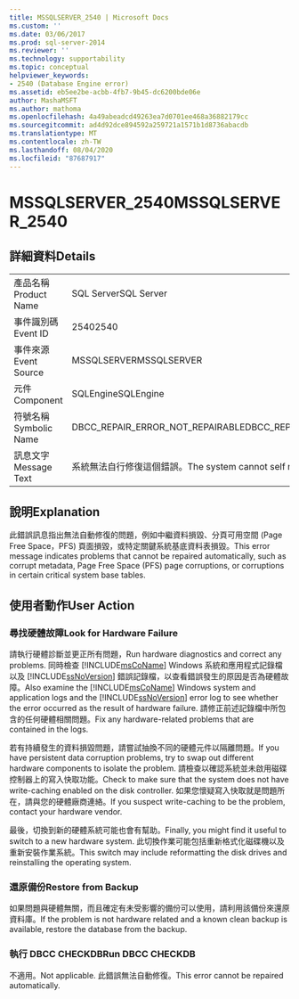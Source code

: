 ```yaml
---
title: MSSQLSERVER_2540 | Microsoft Docs
ms.custom: ''
ms.date: 03/06/2017
ms.prod: sql-server-2014
ms.reviewer: ''
ms.technology: supportability
ms.topic: conceptual
helpviewer_keywords:
- 2540 (Database Engine error)
ms.assetid: eb5ee2be-acbb-4fb7-9b45-dc6200bde06e
author: MashaMSFT
ms.author: mathoma
ms.openlocfilehash: 4a49abeadcd49263ea7d0701ee468a36882179cc
ms.sourcegitcommit: ad4d92dce894592a259721a1571b1d8736abacdb
ms.translationtype: MT
ms.contentlocale: zh-TW
ms.lasthandoff: 08/04/2020
ms.locfileid: "87687917"
---
```

# <a name="mssqlserver_2540"></a><span data-ttu-id="e96ec-102">MSSQLSERVER_2540</span><span class="sxs-lookup"><span data-stu-id="e96ec-102">MSSQLSERVER_2540</span></span>
    
## <a name="details"></a><span data-ttu-id="e96ec-103">詳細資料</span><span class="sxs-lookup"><span data-stu-id="e96ec-103">Details</span></span>  
  
|||  
|-|-|  
|<span data-ttu-id="e96ec-104">產品名稱</span><span class="sxs-lookup"><span data-stu-id="e96ec-104">Product Name</span></span>|<span data-ttu-id="e96ec-105">SQL Server</span><span class="sxs-lookup"><span data-stu-id="e96ec-105">SQL Server</span></span>|  
|<span data-ttu-id="e96ec-106">事件識別碼</span><span class="sxs-lookup"><span data-stu-id="e96ec-106">Event ID</span></span>|<span data-ttu-id="e96ec-107">2540</span><span class="sxs-lookup"><span data-stu-id="e96ec-107">2540</span></span>|  
|<span data-ttu-id="e96ec-108">事件來源</span><span class="sxs-lookup"><span data-stu-id="e96ec-108">Event Source</span></span>|<span data-ttu-id="e96ec-109">MSSQLSERVER</span><span class="sxs-lookup"><span data-stu-id="e96ec-109">MSSQLSERVER</span></span>|  
|<span data-ttu-id="e96ec-110">元件</span><span class="sxs-lookup"><span data-stu-id="e96ec-110">Component</span></span>|<span data-ttu-id="e96ec-111">SQLEngine</span><span class="sxs-lookup"><span data-stu-id="e96ec-111">SQLEngine</span></span>|  
|<span data-ttu-id="e96ec-112">符號名稱</span><span class="sxs-lookup"><span data-stu-id="e96ec-112">Symbolic Name</span></span>|<span data-ttu-id="e96ec-113">DBCC_REPAIR_ERROR_NOT_REPAIRABLE</span><span class="sxs-lookup"><span data-stu-id="e96ec-113">DBCC_REPAIR_ERROR_NOT_REPAIRABLE</span></span>|  
|<span data-ttu-id="e96ec-114">訊息文字</span><span class="sxs-lookup"><span data-stu-id="e96ec-114">Message Text</span></span>|<span data-ttu-id="e96ec-115">系統無法自行修復這個錯誤。</span><span class="sxs-lookup"><span data-stu-id="e96ec-115">The system cannot self repair this error.</span></span>|  
  
## <a name="explanation"></a><span data-ttu-id="e96ec-116">說明</span><span class="sxs-lookup"><span data-stu-id="e96ec-116">Explanation</span></span>  
 <span data-ttu-id="e96ec-117">此錯誤訊息指出無法自動修復的問題，例如中繼資料損毀、分頁可用空間 (Page Free Space，PFS) 頁面損毀，或特定關鍵系統基底資料表損毀。</span><span class="sxs-lookup"><span data-stu-id="e96ec-117">This error message indicates problems that cannot be repaired automatically, such as corrupt metadata, Page Free Space (PFS) page corruptions, or corruptions in certain critical system base tables.</span></span>  
  
## <a name="user-action"></a><span data-ttu-id="e96ec-118">使用者動作</span><span class="sxs-lookup"><span data-stu-id="e96ec-118">User Action</span></span>  
  
### <a name="look-for-hardware-failure"></a><span data-ttu-id="e96ec-119">尋找硬體故障</span><span class="sxs-lookup"><span data-stu-id="e96ec-119">Look for Hardware Failure</span></span>  
 <span data-ttu-id="e96ec-120">請執行硬體診斷並更正所有問題，</span><span class="sxs-lookup"><span data-stu-id="e96ec-120">Run hardware diagnostics and correct any problems.</span></span> <span data-ttu-id="e96ec-121">同時檢查 [!INCLUDE[msCoName](../../includes/msconame-md.md)] Windows 系統和應用程式記錄檔以及 [!INCLUDE[ssNoVersion](../../includes/ssnoversion-md.md)] 錯誤記錄檔，以查看錯誤發生的原因是否為硬體故障。</span><span class="sxs-lookup"><span data-stu-id="e96ec-121">Also examine the [!INCLUDE[msCoName](../../includes/msconame-md.md)] Windows system and application logs and the [!INCLUDE[ssNoVersion](../../includes/ssnoversion-md.md)] error log to see whether the error occurred as the result of hardware failure.</span></span> <span data-ttu-id="e96ec-122">請修正前述記錄檔中所包含的任何硬體相關問題。</span><span class="sxs-lookup"><span data-stu-id="e96ec-122">Fix any hardware-related problems that are contained in the logs.</span></span>  
  
 <span data-ttu-id="e96ec-123">若有持續發生的資料損毀問題，請嘗試抽換不同的硬體元件以隔離問題。</span><span class="sxs-lookup"><span data-stu-id="e96ec-123">If you have persistent data corruption problems, try to swap out different hardware components to isolate the problem.</span></span> <span data-ttu-id="e96ec-124">請檢查以確認系統並未啟用磁碟控制器上的寫入快取功能。</span><span class="sxs-lookup"><span data-stu-id="e96ec-124">Check to make sure that the system does not have write-caching enabled on the disk controller.</span></span> <span data-ttu-id="e96ec-125">如果您懷疑寫入快取就是問題所在，請與您的硬體廠商連絡。</span><span class="sxs-lookup"><span data-stu-id="e96ec-125">If you suspect write-caching to be the problem, contact your hardware vendor.</span></span>  
  
 <span data-ttu-id="e96ec-126">最後，切換到新的硬體系統可能也會有幫助。</span><span class="sxs-lookup"><span data-stu-id="e96ec-126">Finally, you might find it useful to switch to a new hardware system.</span></span> <span data-ttu-id="e96ec-127">此切換作業可能包括重新格式化磁碟機以及重新安裝作業系統。</span><span class="sxs-lookup"><span data-stu-id="e96ec-127">This switch may include reformatting the disk drives and reinstalling the operating system.</span></span>  
  
### <a name="restore-from-backup"></a><span data-ttu-id="e96ec-128">還原備份</span><span class="sxs-lookup"><span data-stu-id="e96ec-128">Restore from Backup</span></span>  
 <span data-ttu-id="e96ec-129">如果問題與硬體無關，而且確定有未受影響的備份可以使用，請利用該備份來還原資料庫。</span><span class="sxs-lookup"><span data-stu-id="e96ec-129">If the problem is not hardware related and a known clean backup is available, restore the database from the backup.</span></span>  
  
### <a name="run-dbcc-checkdb"></a><span data-ttu-id="e96ec-130">執行 DBCC CHECKDB</span><span class="sxs-lookup"><span data-stu-id="e96ec-130">Run DBCC CHECKDB</span></span>  
 <span data-ttu-id="e96ec-131">不適用。</span><span class="sxs-lookup"><span data-stu-id="e96ec-131">Not applicable.</span></span> <span data-ttu-id="e96ec-132">此錯誤無法自動修復。</span><span class="sxs-lookup"><span data-stu-id="e96ec-132">This error cannot be repaired automatically.</span></span>  
  
  
